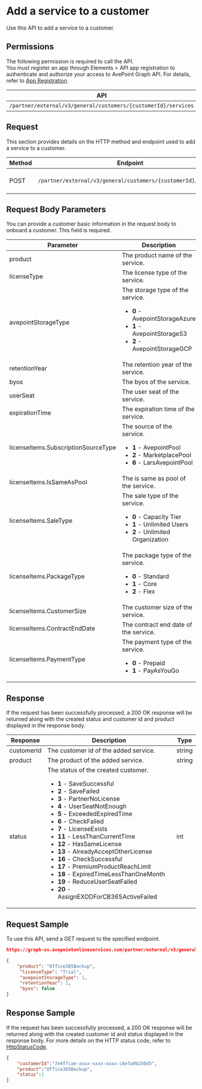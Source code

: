 # Add a service to a customer

Use this API to add a service to a customer.

## Permissions  

The following permission is required to call the API.  
You must register an app through Elements > API app registration to authenticate and authorize your access to AvePoint Graph API. For details, refer to [App Registration](https://cdn.avepoint.com/assets/apelements-webhelp/avepoint-elements-for-partners/index.htm#!Documents/appregistration.htm).  

| API  | Permission  |
|-----------|--------|
| `/partner/external/v3/general/customers/{customerId}/services` | elements.license.readwrite.all     |

## Request

This section provides details on the HTTP method and endpoint used to add a service to a customer.

| Method | Endpoint | Description |
| --- | --- | --- |
| POST | `/partner/external/v3/general/customers/{customerId}/services` | Add a service to a customer. |

## Request Body Parameters

You can provide a customer basic information in the request body to onboard a customer. This field is required.

|Parameter|Description | Type|Required?|
|---|---|---|---|
|product                             |The product name of the service.                  |string      |Yes|
|licenseType                         |The license type of the service.                  |string      |Yes|
|avepointStorageType                 |The storage type of the service.<ul><li>**0** - AvepointStorageAzure</li><li>**1** - AvepointStorageS3</li><li>**2** - AvepointStorageGCP</li></ul>                                                                                     |int         |Yes|
|retentionYear                       |The retention year of the service.                |int         |Yes|
|byos                                |The byos of the service.                          |bool        |Yes|
|userSeat                            |The user seat of the service.                     |int         |Yes|
|expirationTime                      |The expiration time of the service.               |long        |Yes |
|licenseItems.SubscriptionSourceType |The source of the service. <ul><li>**1** - AvepointPool</li><li>**2** - MarketplacePool</li><li>**6** - LarsAvepointPool</li></ul>               |int         |Yes|
|licenseItems.IsSameAsPool           |The is same as pool of the service.               |bool        |Yes|
|licenseItems.SaleType               |The sale type of the service. <ul><li>**0** - Capacity Tier</li><li>**1** - Unlimited Users</li><li>**2** - Unlimited Organization</li></ul>         |int         |Yes|
|licenseItems.PackageType            |The package type of the service. <ul><li>**0** - Standard</li><li>**1** - Core</li><li>**2** - Flex</li></ul>                                      |int         |Yes|
|licenseItems.CustomerSize           |The customer size of the service.                 |int         |Yes|
|licenseItems.ContractEndDate        |The contract end date of the service.             |long        |Yes|
|licenseItems.PaymentType            |The payment type of the service. <ul><li>**0** - Prepaid</li><li>**1** - PayAsYouGo</li></ul>                                                     |int         |Yes|

## Response

If the request has been successfully processed, a 200 OK response will be returned along with the created status and customer id and product displayed in the response body.

| Response | Description | Type |
| --- | --- | --- |
| customerId     | The customer id of the added service.     | string |
| product        | The product of the added service.         | string |
| status | The status of the created customer.<ul><li>**1** - SaveSuccessful</li><li>**2** - SaveFailed</li><li>**3** - PartnerNoLicense</li><li>**4** - UserSeatNotEnough</li><li>**5** - ExceededExpiredTime</li><li>**6** - CheckFailed</li><li>**7** - LicenseExists</li><li>**11** - LessThanCurrentTime</li><li>**12** - HasSameLicense</li><li>**13** - AlreadyAcceptOtherLicense</li><li>**16** - CheckSuccessful</li><li>**17** - PremiumProductReachLimit</li><li>**18** - ExpiredTimeLessThanOneMonth</li><li>**19** - ReduceUserSeatFailed</li><li>**20** - AssignEXODForCB365ActiveFailed</li></ul> | int |

## Request Sample

To use this API, send a GET request to the specified endpoint.

```json
https://graph-us.avepointonlineservices.com/partner/external/v3/general/customers/{customerId}/services

{
    "product": "Office365Backup",
     "licenseType": "Trial",
     "avepointStorageType": 1,
     "retentionYear": 1,
     "byos": false
}
```

## Response Sample  

If the request has been successfully processed, a 200 OK response will be returned along with the created customer id and status displayed in the response body. For more details on the HTTP status code, refer to [HttpStatusCode](https://learn.avepoint.com/docs/Use-AvePoint-Graph-API.html#http-status-code).

```json
{
    "customerId":"7e4ffcae-xxxx-xxxx-xxxx-c6efa0b250d5",
    "product":"Office365Backup",
    "status":1
}